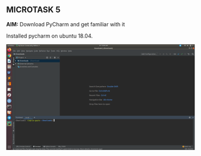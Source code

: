 ## MICROTASK 5

**AIM:** Download PyCharm and get familiar with it 

Installed pycharm on ubuntu 18.04.

![Image description](https://github.com/ria18405/Microtasks/blob/master/Microtask0/pycharmsetup.png)
